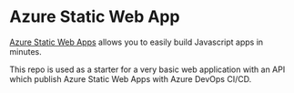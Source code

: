 # Azure Static Web App


[Azure Static Web Apps](https://docs.microsoft.com/azure/static-web-apps/overview) allows you to easily build Javascript apps in minutes. 

This repo is used as a starter for a very basic web application with an API which publish Azure Static Web Apps with Azure DevOps CI/CD.
